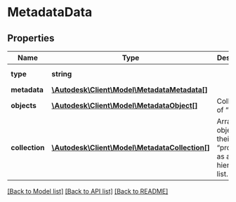 # MetadataData

## Properties
Name | Type | Description | Notes
------------ | ------------- | ------------- | -------------
**type** | **string** |  | [default to 'metadata']
**metadata** | [**\Autodesk\Client\Model\MetadataMetadata[]**](MetadataMetadata.md) |  | [optional] 
**objects** | [**\Autodesk\Client\Model\MetadataObject[]**](MetadataObject.md) | Collection of “objects” | [optional] 
**collection** | [**\Autodesk\Client\Model\MetadataCollection[]**](MetadataCollection.md) | Array of objects with their “properties” as a non-hierarchical list. | [optional] 

[[Back to Model list]](../README.md#documentation-for-models) [[Back to API list]](../README.md#documentation-for-api-endpoints) [[Back to README]](../README.md)


